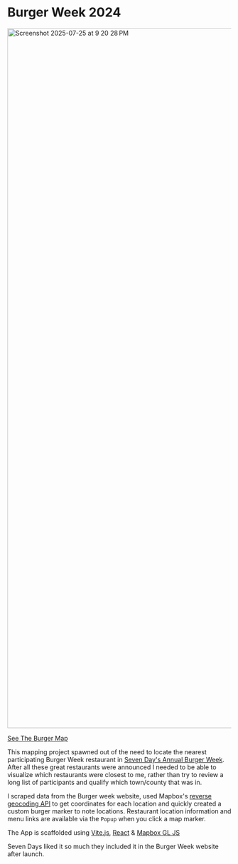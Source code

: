 # Burger Week 2024

<img width="2984" height="1572" alt="Screenshot 2025-07-25 at 9 20 28 PM" src="https://github.com/user-attachments/assets/fab9aafe-dea3-4a83-8f10-3b3d60f826e6" />

[See The Burger Map](https://burger-week-brown.vercel.app/)

This mapping project spawned out of the need to locate the nearest participating Burger Week restaurant in [Seven Day's Annual Burger Week](https://burgerweek.sevendaysvt.com/). After all these great restaurants were announced I needed to be able to visualize which restaurants were closest to me, rather than try to review a long list of participants and qualify which town/county that was in. 

I scraped data from the Burger week website, used Mapbox's [reverse geocoding API](https://docs.mapbox.com/api/search/geocoding/#reverse-geocoding) to get coordinates for each location and quickly created a custom burger marker to note locations.  Restaurant location information and menu links are available via the `Popup` when you click a map marker. 

The App is scaffolded using [Vite.js](https://vite.dev), [React](https://react.dev) & [Mapbox GL JS](https://docs.mapbox.com/mapbox-gl-js/)

Seven Days liked it so much they included it in the Burger Week website after launch. 

